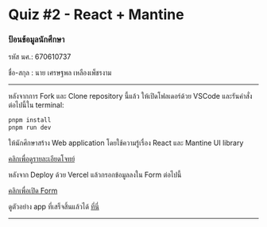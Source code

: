 # Quiz #2 - React + Mantine

### ป้อนข้อมูลนักศึกษา

รหัส นศ.: 670610737

ชื่อ-สกุล : นาย เศรษฐพล เหลืองเพ็ชรงาม

---

หลังจากการ Fork และ Clone repository นี้แล้ว ให้เปิดโฟลเดอร์ด้วย VSCode และรันคำสั่งต่อไปนี้ใน terminal:

```bash
pnpm install
pnpm run dev
```

ให้นักศึกษาสร้าง Web application โดยใช้ความรู้เรื่อง React และ Mantine UI library

[คลิกเพื่อดูรายละเอียดโจทย์](https://o365cmu-my.sharepoint.com/:b:/g/personal/dome_potikanond_cmu_ac_th/EQAkgsQc9bZDrAVFoKp5bQsBPY8gQY3NuapA_kJO-88lOw?e=M4E6BI)

หลังจาก Deploy ด้วย Vercel แล้วกรอกข้อมูลลงใน Form ต่อไปนี้

[คลิกเพื่อเปิด Form](https://forms.office.com/r/JMPA7ZSFj0)

ดูตัวอย่าง app ที่เสร็จสิ้นแล้วได้ [ที่นี่](https://quiz2-chanadda-5mp39zck6.vercel.app/)

---

